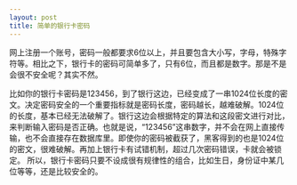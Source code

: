 ```yaml
---
layout: post
title: 简单的银行卡密码
---
```

网上注册一个账号，密码一般都要求6位以上，并且要包含大小写，字母，特殊字符等。相比之下，银行卡的密码可简单多了，只有6位，而且都是数字。那是不是会很不安全呢？其实不然。

比如你的银行卡密码是123456，到了银行这边，已经变成了一串1024位长度的密文。决定密码安全的一个重要指标就是密码长度，密码越长，越难破解。1024位的长度，基本已经无法破解了。银行这边会根据特定的算法和这段密文进行对比，来判断输入密码是否正确。也就是说，“123456”这串数字，并不会在网上直接传输，也不会直接存在数据库里。即使你的密码被截获了，黑客得到的也是1024位的密文，很难破解。再加上银行卡有试错机制，超过几次密码错误，卡就会被锁定。 所以，银行卡密码只要不设成很有规律性的组合，比如生日，身份证中某几位等等，还是比较安全的。
